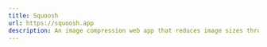 ```yaml
---
title: Squoosh
url: https://squoosh.app
description: An image compression web app that reduces image sizes through numerous formats.
---
```

